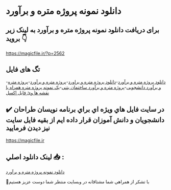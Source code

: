 # دانلود نمونه پروژه متره و برآورد

## برای دریافت دانلود نمونه پروژه متره و برآورد به لینک زیر بروید 👇

https://magicfile.ir/?p=2562

## تگ های فایل

-[دانلود پروژه متره و برآورد](https://magicfile.ir/product/%d9%86%d9%85%d9%88%d9%86%d9%87-%d9%be%d8%b1%d9%88%da%98%d9%87-%d9%85%d8%aa%d8%b1%d9%87-%d9%88-%d8%a8%d8%b1%d8%a2%d9%88%d8%b1%d8%af/)-[دانلود پروژه متره و براورد](https://magicfile.ir/product/%d9%86%d9%85%d9%88%d9%86%d9%87-%d9%be%d8%b1%d9%88%da%98%d9%87-%d9%85%d8%aa%d8%b1%d9%87-%d9%88-%d8%a8%d8%b1%d8%a2%d9%88%d8%b1%d8%af/)-[پروژه متره و برآورد](https://magicfile.ir/product/%d9%86%d9%85%d9%88%d9%86%d9%87-%d9%be%d8%b1%d9%88%da%98%d9%87-%d9%85%d8%aa%d8%b1%d9%87-%d9%88-%d8%a8%d8%b1%d8%a2%d9%88%d8%b1%d8%af/)-[پروژه متره و برآورد دانشجویی](https://magicfile.ir/product/%d9%86%d9%85%d9%88%d9%86%d9%87-%d9%be%d8%b1%d9%88%da%98%d9%87-%d9%85%d8%aa%d8%b1%d9%87-%d9%88-%d8%a8%d8%b1%d8%a2%d9%88%d8%b1%d8%af/)-[پروژه متره و برآورد ساختمان بتنی](https://magicfile.ir/product/%d9%86%d9%85%d9%88%d9%86%d9%87-%d9%be%d8%b1%d9%88%da%98%d9%87-%d9%85%d8%aa%d8%b1%d9%87-%d9%88-%d8%a8%d8%b1%d8%a2%d9%88%d8%b1%d8%af/)-[یک نمونه پروژه متره همراه با نقشه ها وئ فایل اکسل](https://magicfile.ir/product/%d9%86%d9%85%d9%88%d9%86%d9%87-%d9%be%d8%b1%d9%88%da%98%d9%87-%d9%85%d8%aa%d8%b1%d9%87-%d9%88-%d8%a8%d8%b1%d8%a2%d9%88%d8%b1%d8%af/)

## ✔️ در سايت فايل هاي ويژه اي براي برنامه نويسان طراحان دانشجويان و دانش آموزان قرار داده ايم از بقيه فايل سايت نيز ديدن فرماييد

https://magicfile.ir


## لينک دانلود اصلي 📥 :

[دانلود نمونه پروژه متره و برآورد](https://magicfile.ir/product/%d9%86%d9%85%d9%88%d9%86%d9%87-%d9%be%d8%b1%d9%88%da%98%d9%87-%d9%85%d8%aa%d8%b1%d9%87-%d9%88-%d8%a8%d8%b1%d8%a2%d9%88%d8%b1%d8%af/) 


🙏با تشکر از همراهي شما مشتاقانه در وبسایت منتظر شما دوست عزیز هستیم

